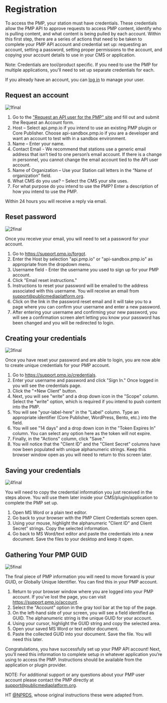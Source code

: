 # Registration

To access the PMP, your station must have credentials. These credentials allow the PMP API to approve requests to access PMP content, identify who is pulling content, and what content is being pulled by each account. Within this first step, there are a series of actions that need to be taken to complete your PMP API account and credential set up: requesting an account, setting a password, setting proper permissions to the account, and copying your account details to use in your CMS or application.

Note: Credentials are tool/product specific. If you need to use the PMP for multiple applications, you'll need to set up separate credentials for each.

If you already have an account, you can [log in](http://support.pmp.io/login) to manage your user.

## Request an account

![1final](https://cloud.githubusercontent.com/assets/4427754/7566204/8b689d68-f7c3-11e4-9921-20461c2605d5.png)

1. Go to the ["Request an API user for the PMP" site](https://support.pmp.io/register) and fill out and submit the Request an Account form.
2. Host – Select api.pmp.io if you intend to use an existing PMP plugin or Core Publisher. Choose api-sandbox.pmp.io if you are a developer and want an account to test with in a sandbox environment.
3. Name – Enter your name.
4. Contact Email - We recommend that stations use a generic email address that isn’t tied to one person’s email account. If there is a change in personnel, you cannot change the email account tied to the API user account.
5. Name of Organization – Use your Station call letters in the “Name of organization” field.
6. What CMS do you use? – Select the CMS your site uses.
7. For what purpose do you intend to use the PMP? Enter a description of how you intend to use the PMP.

Within 24 hours you will receive a reply via email.

## Reset password

![2final](https://cloud.githubusercontent.com/assets/4427754/7526208/b7167126-f4dd-11e4-9b35-704a422cfc33.png)

Once you receive your email, you will need to set a password for your account.

1. Go to https://support.pmp.io/forgot.
2. Enter the Host by selection "api.pmp.io" or "api-sandbox.pmp.io" as appropriate from the dropdown menu.
3. Username field - Enter the username you used to sign up for your PMP account.
4. Click "Email reset instructions."
5. Instructions to reset your password will be emailed to the address associated with this username. You will receive an email from support@publicmediaplatform.org.
6. Click on the link in the password reset email and it will take you to a page where you can confirm your username and enter a new password.
7. After entering your username and confirming your new password, you will  see a confirmation screen alert letting you know your password has been changed and you will be redirected to login.

## Creating your credentials

![3final](https://cloud.githubusercontent.com/assets/4427754/7526209/b71a83b0-f4dd-11e4-9707-6369cafb2d7d.png)

Once you have reset your password and are able to login, you are now able to create unique credentials for your PMP account.

1. Go to https://support.pmp.io/credentials.
2. Enter your username and password and click "Sign In." Once logged in you will see the credentials page.
3. Click the "+New Client" button.
4. Next, you will see "write" and a drop down icon in the "Scope" column. Select the "write" option, which is required if you intend to push content into the PMP.
5. You will see "your-label-here" in the "Label" column. Type an appropriate identifier (Core Publisher, WordPress, Bento, etc.) into the field.
6. You will see "14 days" and a drop down icon in the "Token Expires In" column. You can select any option here as the token will not expire.
7. Finally, in the "Actions" column, click "Save."
8. You will notice that the "Client ID" and the "Client Secret" columns have now been populated with unique alphanumeric strings. Keep this browser window open as you will need to return to this screen later.

## Saving your credentials

![4final](https://cloud.githubusercontent.com/assets/4427754/7565749/913eeff6-f7c0-11e4-90f1-70c70e1a1d45.png)

You will need to copy the credential information you just received in the steps above. You will use them later inside your CMS/plugin/application to complete the PMP set up.

1. Open MS Word or a plain text editor.
2. Go back to your browser with the PMP Client Credentials screen open.
3. Using your mouse, highlight the alphanumeric "Client ID" and Client Secret" strings. Copy the selected information.
4. Go back to MS Word/text editor and paste the credentials into a new document. Save the files to your desktop and keep it open.

## Gathering Your PMP GUID

![5final](https://cloud.githubusercontent.com/assets/4427754/7526211/b71dc868-f4dd-11e4-87eb-797fef0f79ff.png)

The final piece of PMP information you will need to move forward is your GUID, or Globally Unique Identifier. You can find this in your PMP account.

1. Return to your browser window where you are logged into your PMP account. If you've lost the page, you can visit https://support.pmp.io/account.
2. Select the "Account" option in the gray tool bar at the top of the page.
3. On the left-hand side of your screen, you will see a field identified as GUID. The alphanumeric string is the unique GUID for your account.
4. Using your cursor, highlight the GUID string and copy the selected area.
5. Open your saved MS Word or text editor document.
6. Paste the collected GUID into your document. Save the file. You will need this later.

Congratulations, you have successfully set up your PMP API account! Next, you’ll need this information to complete setup in whatever application you’re using to access the PMP. Instructions should be available from the application or plugin provider.

NOTE: For additional support or any questions about your PMP user account please contact the PMP directly at support@publicmediaplatform.org.

HT [@NPRDS](https://twitter.com/nprds), whose original instructions these were adapted from.
